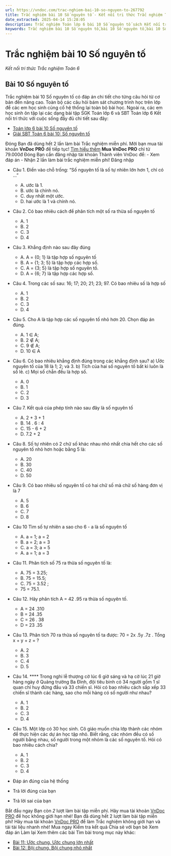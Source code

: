 ```yaml
---
url: https://vndoc.com/trac-nghiem-bai-10-so-nguyen-to-267792
title: Trắc nghiệm bài 10 Số nguyên tố - Kết nối tri thức Trắc nghiệm Toán 6 - VnDoc.com
date_extracted: 2025-04-14 15:28:05
description: Trắc nghiệm Toán lớp 6 bài 10 Số nguyên tố sách Kết nối tri thức đầy đủ đáp án giúp hệ thống lại toàn bộ chương trình học Toán 6. Mời các em học sinh cùng theo dõi chi tiết.
keywords: Trắc nghiệm bài 10 Số nguyên tố,bài 10 Số nguyên tố,bài 10 Số nguyên tố kết nối tri thức,Trắc nghiệm Toán 6,trắc nghiệm toán lớp 6,câu hỏi trắc nghiệm toán 6,toán lớp 6 kết nối tri thức với cuộc sống
---
```


# Trắc nghiệm bài 10 Số nguyên tố
 _Kết nối tri thức Trắc nghiệm Toán 6_
## **Bài 10 Số nguyên tố**
Trắc nghiệm bài 10 Số nguyên tố có đáp án chi tiết cho từng câu hỏi từ cơ bản đến nâng cao. Toàn bộ các câu hỏi bám sát chương trình học trên lớp để các em học sinh củng cố hệ thống lại toàn bộ bài học.
Ngoài ra, các em học sinh ôn tập lại các dạng bài tập SGK Toán lớp 6 và SBT Toán lớp 6 Kết nối tri thức với cuộc sống đầy đủ chi tiết sau đây:
  * [Toán lớp 6 bài 10 Số nguyên tố](<https://vndoc.com/toan-lop-6-bai-10-so-nguyen-to-ket-noi-tri-thuc-234566>)
  * [Giải SBT Toán 6 bài 10: Số nguyên tố](<https://vndoc.com/giai-sbt-toan-6-bai-10-so-nguyen-to-ket-noi-tri-thuc-240518>)

Đóng
Bạn đã dùng hết 2 lần làm bài Trắc nghiệm miễn phí. Mời bạn mua tài khoản **VnDoc PRO** để tiếp tục\! [Tìm hiểu thêm](</pro>)
**Mua VnDoc PRO** chỉ từ 79.000đ
Đóng
Bạn cần đăng nhập tài khoản Thành viên VnDoc để:
\- Xem đáp án
\- Nhận 2 lần làm bài trắc nghiệm miễn phí\!
Đăng nhập 
  * Câu 1.
Điền vào chỗ trống: “Số nguyên tố là số tự nhiên lớn hơn 1, chỉ có …”
    * A. ước là 1.
    * B. ước là chính nó.
    * C. duy nhất một ước.
    * D. hai ước là 1 và chính nó.
  * Câu 2.
Có bao nhiêu cách để phân tích một số ra thừa số nguyên tố
    * A. 1
    * B. 2
    * C. 3
    * D. 4
  * Câu 3.
Khẳng định nào sau đây đúng
    * A. A = \{0; 1\} là tập hợp số nguyên tố
    * B. A = \{1; 3; 5\} là tập hợp các hợp số.
    * C. A = \{3; 5\} là tập hợp số nguyên tố.
    * D. A = \{6; 7\} là tập hợp các hợp số.
  * Câu 4.
Trong các số sau: 16; 17; 20; 21; 23; 97. Có bao nhiêu số là hợp số
    * A. 1
    * B. 2
    * C. 3
    * D. 4
  * Câu 5.
Cho A là tập hợp các số nguyên tố nhỏ hơn 20. Chọn đáp án đúng.
    * A. 1 ∈ A;
    * B. 2 ∉ A;
    * C. 9 ∉ A;
    * D. 10 ∈ A
  * Câu 6.
Có bao nhiêu khẳng định đúng trong các khẳng định sau?
a\) Ước nguyên tố của 18 là 1; 2; và 3.
b\) Tích của hai số nguyên tố bất kì luôn là số lẻ.
c\) Mọi số chẵn đều là hợp số.
    * A. 0
    * B. 1
    * C. 2
    * D. 3
  * Câu 7.
Kết quả của phép tính nào sau đây là số nguyên tố
    * A. 2 + 3 + 1
    * B. 14 . 6 : 4
    * C. 15 - 6 + 2
    * D. 7.2 + 2
  * Câu 8.
Số tự nhiên có 2 chữ số khác nhau nhỏ nhất chia hết cho các số nguyên tố nhỏ hơn hoặc bằng 5 là:
    * A. 20
    * B. 30
    * C. 40
    * D. 50
  * Câu 9.
Có bao nhiêu số nguyên tố có hai chữ số mà chữ số hàng đơn vị là 7
    * A. 5
    * B. 6
    * C. 7
    * D. 8
  * Câu 10
Tìm số tự nhiên a sao cho 6 - a là số nguyên tố
    * A. a = 1; a = 2
    * B. a = 2; a = 3
    * C. a = 3; a = 5
    * A. a = 1; a = 3
  * Câu 11.
Phân tích số 75 ra thừa số nguyên tố là:
    * A. 75 = 3.25;
    * B. 75 = 15.5;
    * C. 75 = 3.52 ;
    * 75 = 75.1.
  * Câu 12.
Hãy phân tích A = 42 .95 ra thừa số nguyên tố.
    * A = 24 .310
    * B = 24 .35
    * C = 26 . 38
    * D = 23 .35
  * Câu 13.
Phân tích 70 ra thừa số nguyên tố ta được: 70 = 2x .5y .7z . Tổng x + y + z = ?
    * A. 2
    * B. 3
    * C. 4
    * D. 5
  * Câu 14.
**** Trong nghi lễ thượng cờ lúc 6 giờ sáng và hạ cờ lúc 21 giờ hàng ngày ở Quảng trường Ba Đình, đội tiêu binh có 34 người gồm 1 sĩ quan chỉ huy đứng đầu và 33 chiến sĩ. Hỏi có bao nhiêu cách sắp xếp 33 chiến sĩ thành các hàng, sao cho mỗi hàng có số người như nhau?
    * A. 1
    * B. 2
    * C. 3
    * D. 4
  * Câu 15.
Một lớp có 30 học sinh. Cô giáo muốn chia lớp thành các nhóm để thực hiện các dự án học tập nhỏ. Biết rằng, các nhóm đều có số người bằng nhau, số người trong một nhóm là các số nguyên tố. Hỏi có bao nhiêu cách chia?
    * A. 1
    * B. 2
    * C. 3
    * D. 4

  * Đáp án đúng của hệ thống
  * Trả lời đúng của bạn
  * Trả lời sai của bạn

Bắt đầu ngay
Bạn còn _2_ lượt làm bài tập miễn phí. Hãy mua tài khoản [VnDoc PRO](</pro>) để học không giới hạn nhé\!  Bạn đã dùng hết 2 lượt làm bài tập miễn phí\! Hãy mua tài khoản [VnDoc PRO](</pro>) để làm Trắc nghiệm không giới hạn và tải tài liệu nhanh nhé\!  Mua ngay
Kiểm tra kết quả Chia sẻ với bạn bè Xem đáp án Làm lại
Xem thêm các bài Tìm bài trong mục này khác:
  * [Bài 11: Ước chung. Ước chung lớn nhất](</trac-nghiem-bai-11-uoc-chung-uoc-chung-lon-nhat-269000>)
  * [Bài 12: Bội chung. Bội chung nhỏ nhất ](</trac-nghiem-bai-12-boi-chung-boi-chung-nho-nhat-269006>)

